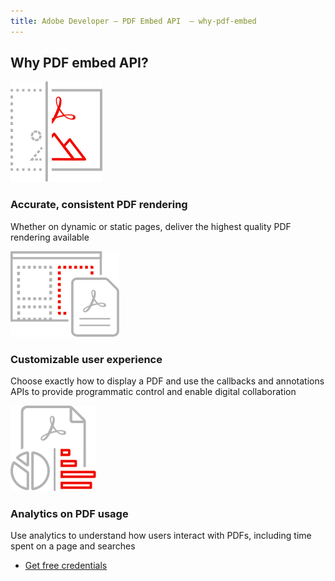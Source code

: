 ```yaml
---
title: Adobe Developer — PDF Embed API  — why-pdf-embed
---
```



<TitleBlock slots="heading" theme="light"  className="titleBlock-align-left" />

## Why PDF embed API?

<TextBlock slots="image, heading, text" width="33%" theme="light" className="align-left icon-xl-size"  />

![Accurate_rendering](../images/accurate_rendering.svg)

### Accurate, consistent PDF rendering

Whether on dynamic or static pages, deliver the highest quality PDF rendering available


<TextBlock slots="image, heading, text" width="33%" theme="light" className="align-left icon-xl-size" />

![Customizable_experience](../images/customizable_experience.svg)

### Customizable user experience

Choose exactly how to display a PDF and use the callbacks and annotations APIs to provide programmatic control and enable digital collaboration

<TextBlock slots="image, heading, text" width="33%" theme="light"  className="align-left icon-xl-size" />

![Analytics](../images/analytics.svg)

### Analytics on PDF usage

Use analytics to understand how users interact with PDFs, including time spent on a page and searches

<TextBlock slots="buttons" isCentered theme="light" className="margin-top-zero" />

* [Get free credentials](/src/pages/gettingstarted.md)